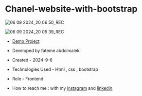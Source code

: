 # Chanel-website-with-bootstrap
![06 09 2024_20 06 50_REC](https://github.com/user-attachments/assets/e8c99684-0064-4625-a6ea-fc1042ada831)

![06 09 2024_20 05 39_REC](https://github.com/user-attachments/assets/79341f70-2335-4a60-b87b-f9df01b10faa)

- [Demo Project]( https://fatemeabdolmaleki.github.io/Chanel-website-with-bootstrap/)

- Developed by fateme abdolmaleki

- Created - 2024-9-6

- Technologies Used - Html , css , bootstrap

- Role - Frontend

- How to reach me : with my [instagram](https://www.instagram.com/fatemeabdolmaleki_) and [linkedin](https://www.linkedin.com/in/fateme-abdolmaleki)
